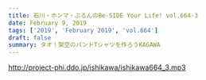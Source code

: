 ```yaml
---
title: 石川・ホンマ・ぶるんのBe-SIDE Your Life! vol.664-3
date: February 9, 2019
tags: ['2019', 'February 2019', 'vol.664']
draft: false
summary: タオ！架空のバンドTシャツを作ろうKAGAWA
---
```


http://project-phi.ddo.jp/ishikawa/ishikawa664_3.mp3